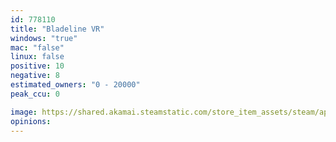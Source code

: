 ```yaml
---
id: 778110
title: "Bladeline VR"
windows: "true"
mac: "false"
linux: false
positive: 10
negative: 8
estimated_owners: "0 - 20000"
peak_ccu: 0

image: https://shared.akamai.steamstatic.com/store_item_assets/steam/apps/778110/header.jpg?t=1542053155
opinions:
---
```

